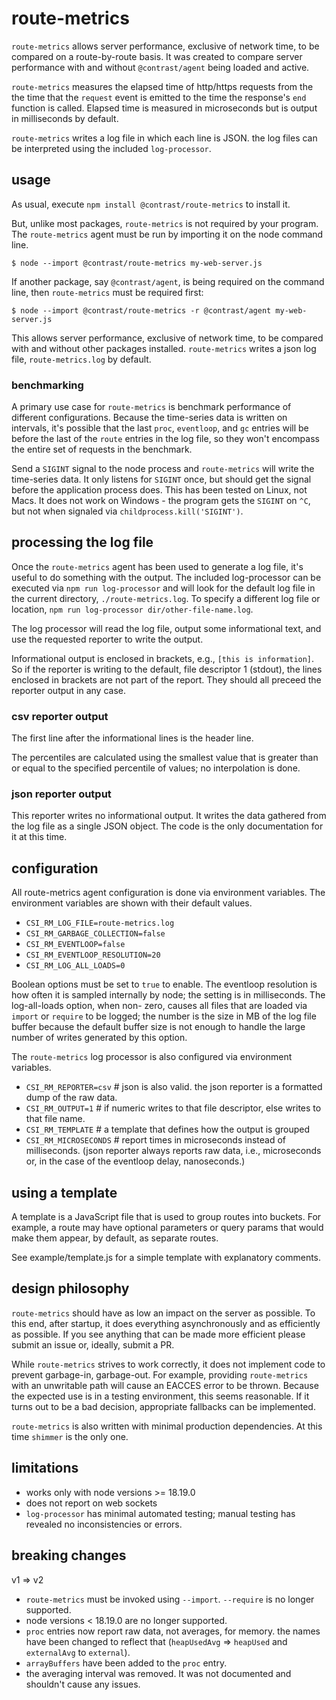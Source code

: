 # route-metrics

`route-metrics` allows server performance, exclusive of network time,
to be compared on a route-by-route basis. It was created to compare server
performance with and without `@contrast/agent` being loaded and active.

`route-metrics` measures the elapsed time of http/https requests from the
the time that the `request` event is emitted to the time the response's
`end` function is called. Elapsed time is measured in microseconds but is
output in milliseconds by default.

`route-metrics` writes a log file in which each line is JSON. the log files
can be interpreted using the included `log-processor`.

## usage

As usual, execute `npm install @contrast/route-metrics` to install it.

But, unlike most packages, `route-metrics` is not required by your program.
The `route-metrics` agent must be run by importing it on the node command line.

```
$ node --import @contrast/route-metrics my-web-server.js
```

If another package, say `@contrast/agent`, is being required on the command
line, then `route-metrics` must be required first:

```
$ node --import @contrast/route-metrics -r @contrast/agent my-web-server.js
```

This allows server performance, exclusive of network time, to be compared
with and without other packages installed. `route-metrics` writes a json
log file, `route-metrics.log` by default.

### benchmarking

A primary use case for `route-metrics` is benchmark performance of different
configurations. Because the time-series data is written on intervals, it's
possible that the last `proc`, `eventloop`, and `gc` entries will be before
the last of the `route` entries in the log file, so they won't encompass the
entire set of requests in the benchmark.

Send a `SIGINT` signal to the node process and `route-metrics` will write the
time-series data. It only listens for `SIGINT` once, but should get the signal
before the application process does. This has been tested on Linux, not Macs.
It does not work on Windows - the program gets the `SIGINT` on `^C`, but not
when signaled via `childprocess.kill('SIGINT')`.

## processing the log file

Once the `route-metrics` agent has been used to generate a log file, it's
useful to do something with the output. The included log-processor can be
executed via `npm run log-processor` and will look for the default log file
in the current directory, `./route-metrics.log`. To specify a different log
file or location, `npm run log-processor dir/other-file-name.log`.

The log processor will read the log file, output some informational text,
and use the requested reporter to write the output.

Informational output is enclosed in brackets, e.g., `[this is information]`. So
if the reporter is writing to the default, file descriptor 1 (stdout), the lines
enclosed in brackets are not part of the report. They should all preceed the
reporter output in any case.

### csv reporter output

The first line after the informational lines is the header line.

The percentiles are calculated using the smallest value that is greater than
or equal to the specified percentile of values; no interpolation is done.

### json reporter output

This reporter writes no informational output. It writes the data gathered from
the log file as a single JSON object. The code is the only documentation for it
at this time.

## configuration

All route-metrics agent configuration is done via environment variables. The environment variables
are shown with their default values.

- `CSI_RM_LOG_FILE=route-metrics.log`
- `CSI_RM_GARBAGE_COLLECTION=false`
- `CSI_RM_EVENTLOOP=false`
- `CSI_RM_EVENTLOOP_RESOLUTION=20`
- `CSI_RM_LOG_ALL_LOADS=0`

Boolean options must be set to `true` to enable. The eventloop resolution is how often it is
sampled internally by node; the setting is in milliseconds. The log-all-loads option, when non-
zero, causes all files that are loaded via `import` or `require` to be logged; the number is the
size in MB of the log file buffer because the default buffer size is not enough to handle the
large number of writes generated by this option.

The `route-metrics` log processor is also configured via environment variables.

- `CSI_RM_REPORTER=csv`   # json is also valid. the json reporter is a formatted dump of the raw data.
- `CSI_RM_OUTPUT=1`       # if numeric writes to that file descriptor, else writes to that file name.
- `CSI_RM_TEMPLATE`       # a template that defines how the output is grouped
- `CSI_RM_MICROSECONDS`   # report times in microseconds instead of milliseconds. (json reporter
always reports raw data, i.e., microseconds or, in the case of the eventloop delay, nanoseconds.)

## using a template

A template is a JavaScript file that is used to group routes into buckets. For
example, a route may have optional parameters or query params that would make
them appear, by default, as separate routes.

See example/template.js for a simple template with explanatory comments.

## design philosophy

`route-metrics` should have as low an impact on the server as possible. To this end, after startup,
it does everything asynchronously and as efficiently as possible. If you see anything that can be
made more efficient please submit an issue or, ideally, submit a PR.

While `route-metrics` strives to work correctly, it does not implement code to prevent garbage-in,
garbage-out. For example, providing `route-metrics` with an unwritable path will cause an EACCES
error to be thrown. Because the expected use is in a testing environment, this seems reasonable. If
it turns out to be a bad decision, appropriate fallbacks can be implemented.

`route-metrics` is also written with minimal production dependencies. At this time `shimmer` is the
only one.

## limitations

- works only with node versions >= 18.19.0
- does not report on web sockets
- `log-processor` has minimal automated testing; manual testing has revealed no inconsistencies
or errors.

## breaking changes

v1 => v2
- `route-metrics` must be invoked using `--import`. `--require` is no longer supported.
- node versions < 18.19.0 are no longer supported.
- `proc` entries now report raw data, not averages, for memory. the names have been
changed to reflect that (`heapUsedAvg` => `heapUsed` and `externalAvg` to `external`).
- `arrayBuffers` have been added to the `proc` entry.
- the averaging interval was removed. It was not documented and shouldn't cause any
issues.
